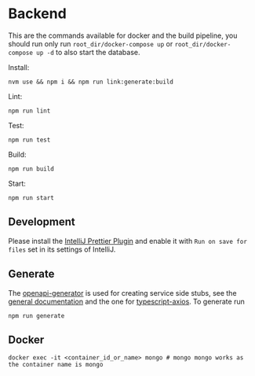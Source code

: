 # Backend

This are the commands available for docker and the build pipeline, you should run only run `root_dir/docker-compose up` or `root_dir/docker-compose up -d` to also start the database.

Install:
```shell
nvm use && npm i && npm run link:generate:build
```
Lint:
```shell
npm run lint
```
Test:
```shell
npm run test
```
Build:
```shell
npm run build
```
Start:
```shell
npm run start
```

## Development

Please install the [IntelliJ Prettier Plugin](https://plugins.jetbrains.com/plugin/10456-prettier) and enable it with `Run on save for files` set in its settings of IntelliJ.

## Generate
The [openapi-generator](https://openapi-generator.tech) is used for creating service side stubs, see the [general documentation](https://openapi-generator.tech/docs/configuration/) and the one for [typescript-axios](
https://openapi-generator.tech/docs/generators/typescript-axios). To generate run 
```shell
npm run generate
```

## Docker

```shell
docker exec -it <container_id_or_name> mongo # mongo mongo works as the container name is mongo
```
